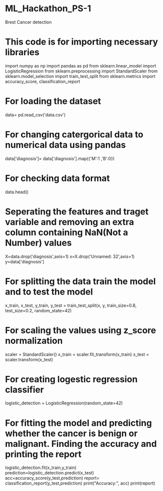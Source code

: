 # ML_Hackathon_PS-1
Brest Cancer detection

# This code is for importing necessary libraries
import numpy as np
import pandas as pd
from sklearn.linear_model import LogisticRegression
from sklearn.preprocessing import StandardScaler
from sklearn.model_selection import train_test_split
from sklearn.metrics import accuracy_score, classification_report

# For loading the dataset
data= pd.read_csv('data.csv')

# For changing catergorical data to numerical data using pandas
data['diagnosis']= data['diagnosis'].map({'M':1 ,'B':0})

# For checking data format
data.head()

# Seperating the features and traget variable and removing an extra column containing NaN(Not a Number) values
X=data.drop('diagnosis',axis=1)
x=X.drop('Unnamed: 32',axis=1)
y=data['diagnosis']

# For splitting the data train the model and to test the model
x_train, x_test, y_train, y_test = train_test_split(x, y, train_size=0.8, test_size=0.2, random_state=42)

# For scaling the values using z_score normalization
scaler = StandardScaler()
x_train = scaler.fit_transform(x_train)
x_test = scaler.transform(x_test)

# For creating logestic regression classifier
logistic_detection = LogisticRegression(random_state=42)

# For fitting the model and predicting whether the cancer is benign or malignant. Finding the accuracy and printing the report
logistic_detection.fit(x_train,y_train)
prediction=logistic_detection.predict(x_test)
acc=accuracy_score(y_test,prediction)
report= classification_report(y_test,prediction)
print("Accuracy:", acc)
print(report)

